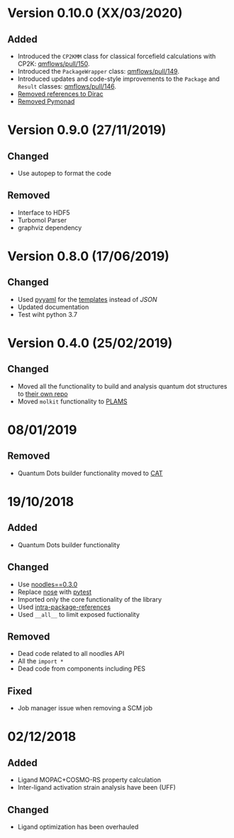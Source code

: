 
# Version 0.10.0 (XX/03/2020)

## Added
  * Introduced the ``CP2KMM`` class for classical forcefield calculations with CP2K: [qmflows/pull/150](https://github.com/SCM-NV/qmflows/pull/150).
  * Introduced the ``PackageWrapper`` class: [qmflows/pull/149](https://github.com/SCM-NV/qmflows/pull/149).
  * Introduced updates and code-style improvements to the ``Package`` and ``Result`` classes: [qmflows/pull/146](https://github.com/SCM-NV/qmflows/pull/146).
  * [Removed references to Dirac](https://github.com/SCM-NV/qmflows/issues/152)
  * [Removed Pymonad](https://github.com/SCM-NV/qmflows/issues/156)


# Version 0.9.0 (27/11/2019)

## Changed
  * Use autopep to format the code

## Removed
  * Interface to HDF5
  * Turbomol Parser
  * graphviz dependency


# Version 0.8.0 (17/06/2019)

## Changed

 * Used [pyyaml](https://pyyaml.org/wiki/PyYAMLDocumentation) for the [templates](https://github.com/SCM-NV/qmflows/blob/master/src/qmflows/templates/templates.py) instead of *JSON*
 * Updated documentation
 * Test wiht python 3.7


# Version 0.4.0 (25/02/2019)

## Changed

  * Moved all the functionality to build and analysis quantum dot structures to [their own repo](https://github.com/BvB93/CAT)
  * Moved `molkit` functionality to [PLAMS](https://github.com/SCM-NV/PLAMS)

# 08/01/2019

## Removed
*  Quantum Dots builder functionality moved to [CAT](https://github.com/BvB93/CAT)



# 19/10/2018

## Added
 * Quantum Dots builder functionality

## Changed

 * Use [noodles==0.3.0](https://github.com/NLeSC/noodles/releases)
 * Replace [nose](https://nose.readthedocs.io/en/latest/) with [pytest](https://docs.pytest.org/en/latest/)
 * Imported only the core functionality of the library
 * Used [intra-package-references](https://docs.python.org/3/tutorial/modules.html#intra-package-references)
 * Used `__all__` to limit exposed fuctionality

## Removed

 * Dead code related to all noodles API
 * All the `import *`
 * Dead code from components including PES

## Fixed

 * Job manager issue when removing a SCM job



# 02/12/2018

## Added
 * Ligand MOPAC+COSMO-RS property calculation
 * Inter-ligand activation strain analysis have been (UFF)

## Changed

 * Ligand optimization has been overhauled
